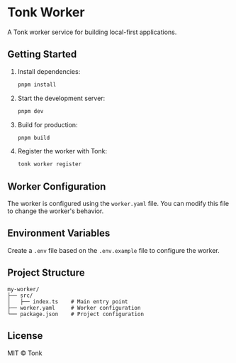 # Tonk Worker

A Tonk worker service for building local-first applications.

## Getting Started

1. Install dependencies:
   ```bash
   pnpm install
   ```

2. Start the development server:
   ```bash
   pnpm dev
   ```

3. Build for production:
   ```bash
   pnpm build
   ```

4. Register the worker with Tonk:
   ```bash
   tonk worker register
   ```

## Worker Configuration

The worker is configured using the `worker.yaml` file. You can modify this file to change the worker's behavior.

## Environment Variables

Create a `.env` file based on the `.env.example` file to configure the worker.

## Project Structure

```
my-worker/
├── src/
│   ├── index.ts    # Main entry point
├── worker.yaml     # Worker configuration
└── package.json    # Project configuration
```

## License

MIT © Tonk
